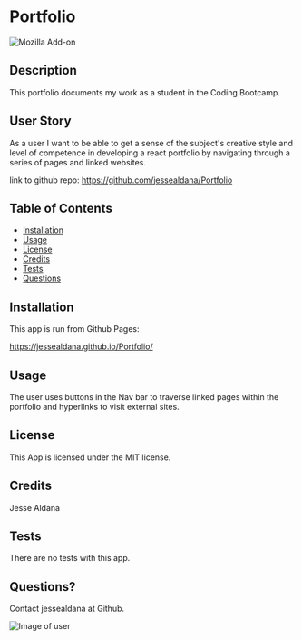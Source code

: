 # Portfolio

  ![Mozilla Add-on](https://img.shields.io/amo/v/blue?color=blue&label=React%20Portfolio&logoColor=white)
  
 ## Description
 
This portfolio documents my work as a student in the Coding Bootcamp. 

 ## User Story

As a user I want to be able to get a sense of the subject's creative style and level of competence in developing a react portfolio by navigating through a series of pages and linked websites.

link to github repo: https://github.com/jessealdana/Portfolio
 
 ## Table of Contents
  * [Installation](#Installation)
  * [Usage](#Usage)
  * [License](#license)
  * [Credits](#credits)
  * [Tests](#tests)
  * [Questions](#questions)
 ## Installation

This app is run from Github Pages:  

https://jessealdana.github.io/Portfolio/

 ## Usage
 
The user uses buttons in the Nav bar to traverse linked pages within the portfolio and hyperlinks to visit external sites.

 ## License
 
 This App is licensed under the MIT license.

 ## Credits
 
 Jesse Aldana

 ## Tests
 
 There are no tests with this app.

 ## Questions?
 
 Contact jessealdana at Github.
 
 ![Image of user](https://avatars0.githubusercontent.com/u/61436744?v=4)
